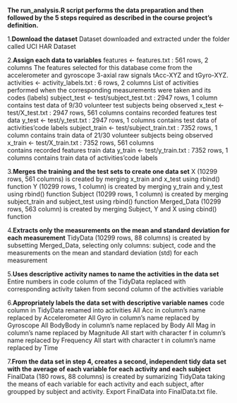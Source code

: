 **The run_analysis.R script performs the data preparation and then followed by the 5 steps required as described in the course project’s definition.**

1.**Download the dataset**
	Dataset downloaded and extracted under the folder called UCI HAR Dataset

2.**Assign each data to variables**
	features <- features.txt : 561 rows, 2 columns
	The features selected for this database come from the accelerometer and gyroscope 3-axial raw signals tAcc-XYZ and tGyro-XYZ.
	activities <- activity_labels.txt : 6 rows, 2 columns
	List of activities performed when the corresponding measurements were taken and its codes (labels)
	subject_test <- test/subject_test.txt : 2947 rows, 1 column
	contains test data of 9/30 volunteer test subjects being observed
	x_test <- test/X_test.txt : 2947 rows, 561 columns
	contains recorded features test data
	y_test <- test/y_test.txt : 2947 rows, 1 columns
	contains test data of activities’code labels
	subject_train <- test/subject_train.txt : 7352 rows, 1 column
	contains train data of 21/30 volunteer subjects being observed
	x_train <- test/X_train.txt : 7352 rows, 561 columns	
	contains recorded features train data
	y_train <- test/y_train.txt : 7352 rows, 1 columns
	contains train data of activities’code labels
	
3.**Merges the training and the test sets to create one data set**
	X (10299 rows, 561 columns) is created by merging x_train and x_test using rbind() function
	Y (10299 rows, 1 column) is created by merging y_train and y_test using rbind() function
	Subject (10299 rows, 1 column) is created by merging subject_train and subject_test using rbind() function
	Merged_Data (10299 rows, 563 column) is created by merging Subject, Y and X using cbind() function

4.**Extracts only the measurements on the mean and standard deviation for each measurement**
	TidyData (10299 rows, 88 columns) is created by subsetting Merged_Data, selecting only columns: subject, code and the measurements on the mean and standard deviation (std) for each measurement

5.**Uses descriptive activity names to name the activities in the data set**	
	Entire numbers in code column of the TidyData replaced with corresponding activity taken from second column of the activities variable

6.**Appropriately labels the data set with descriptive variable names**
	code column in TidyData renamed into activities
	All Acc in column’s name replaced by Accelerometer
	All Gyro in column’s name replaced by Gyroscope
	All BodyBody in column’s name replaced by Body
	All Mag in column’s name replaced by Magnitude
	All start with character f in column’s name replaced by Frequency
	All start with character t in column’s name replaced by Time

7.**From the data set in step 4, creates a second, independent tidy data set with the average of each variable for each activity and each subject**
	FinalData (180 rows, 88 columns) is created by sumarizing TidyData taking the means of each variable for each activity and each subject, after groupped by subject and 	activity.
	Export FinalData into FinalData.txt file.
